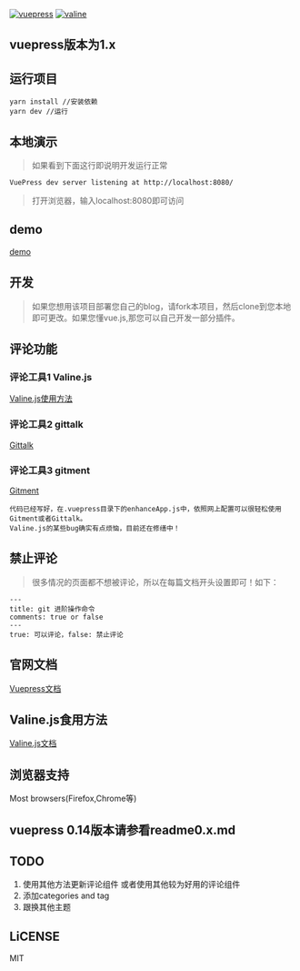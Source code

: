 [![vuepress](https://img.shields.io/badge/vuepress-1.0.0--alpha.32-blue.svg)](https://v1.vuepress.vuejs.org/)
[![valine](https://img.shields.io/badge/valine-1.3.4-blue.svg)](https://valine.js.org/)

## vuepress版本为1.x
## 运行项目

    yarn install //安装依赖
    yarn dev //运行

## 本地演示
> 如果看到下面这行即说明开发运行正常

    VuePress dev server listening at http://localhost:8080/

> 打开浏览器，输入localhost:8080即可访问

## demo
[demo](https://www.finen.top/)

## 开发

> 如果您想用该项目部署您自己的blog，请fork本项目，然后clone到您本地即可更改。如果您懂vue.js,那您可以自己开发一部分插件。

## 评论功能

### 评论工具1 Valine.js
[Valine.js使用方法](https://valine.js.org/)

### 评论工具2 gittalk
[Gittalk](https://gitalk.github.io/)

### 评论工具3 gitment
[Gitment](https://imsun.github.io/gitment/)


    代码已经写好，在.vuepress目录下的enhanceApp.js中，依照网上配置可以很轻松使用Gitment或者Gittalk。
    Valine.js的某些bug确实有点烦恼，目前还在修缮中！



## 禁止评论
> 很多情况的页面都不想被评论，所以在每篇文档开头设置即可！如下：

    ---
    title: git 进阶操作命令
    comments: true or false
    ---
    true: 可以评论，false: 禁止评论

## 官网文档

[Vuepress文档](https://vuepress.docschina.org/)

## Valine.js食用方法
[Valine.js文档](https://valine.js.org/)

## 浏览器支持
Most browsers(Firefox,Chrome等)

## vuepress 0.14版本请参看readme0.x.md

## TODO

 1. 使用其他方法更新评论组件 或者使用其他较为好用的评论组件
 2. 添加categories and tag
 3. 跟换其他主题

## LiCENSE
MIT